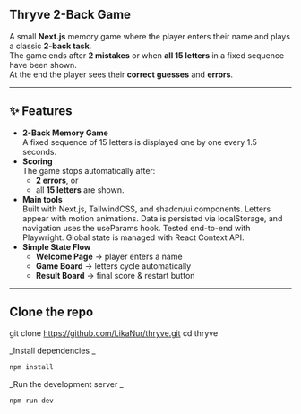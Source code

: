 ## Thryve 2-Back Game

A small **Next.js** memory game where the player enters their name and plays a
classic **2-back task**.  
The game ends after **2 mistakes** or when **all 15 letters** in a fixed sequence
have been shown.  
At the end the player sees their **correct guesses** and **errors**.

---

## ✨ Features
- **2-Back Memory Game**  
  A fixed sequence of 15 letters is displayed one by one every 1.5 seconds.
- **Scoring**  
  The game stops automatically after:
  - **2 errors**, or
  - all **15 letters** are shown.
- **Main tools**  
  Built with Next.js, TailwindCSS, and shadcn/ui components.
  Letters appear with motion animations. Data is persisted via localStorage, and navigation uses the useParams hook.
  Tested end-to-end with Playwright. 
  Global state is managed with React Context API. 
- **Simple State Flow**  
  - **Welcome Page** → player enters a name  
  - **Game Board** → letters cycle automatically  
  - **Result Board** → final score & restart button

---

## Clone the repo 

git clone https://github.com/LikaNur/thryve.git
cd thryve

_Install dependencies _

```bash
npm install
``` 

_Run the development server _

```bash
npm run dev
```